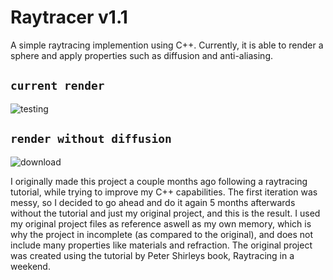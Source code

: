 # Raytracer v1.1
A simple raytracing implemention using C++. Currently, it is able to render a sphere and apply properties such as diffusion and anti-aliasing. 

## `current render` 

![testing](https://github.com/aftwasiq/raytracer/assets/97777254/cd35e263-fffb-4d52-b22b-cbb9bba4ccf5)

## `render without diffusion`

![download](https://github.com/aftwasiq/raytracer/assets/97777254/7c43faf5-c9fe-4be6-8368-2e5c8c01f338)

I originally made this project a couple months ago following a raytracing tutorial, while trying to improve my C++ capabilities. The first iteration was messy, so I decided to go ahead and do it again 5 months afterwards without the tutorial and just my original project, and this is the result. I used my original project files as reference aswell as my own memory, which is why the project in incomplete (as compared to the original), and does not include many properties like materials and refraction. The original project was created using the tutorial by Peter Shirleys book, Raytracing in a weekend.
